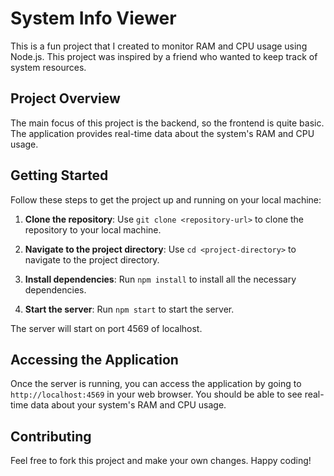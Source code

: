# System Info Viewer

This is a fun project that I created to monitor RAM and CPU usage using Node.js. This project was inspired by a friend who wanted to keep track of system resources. 

## Project Overview

The main focus of this project is the backend, so the frontend is quite basic. The application provides real-time data about the system's RAM and CPU usage.

## Getting Started

Follow these steps to get the project up and running on your local machine:

1. **Clone the repository**: Use `git clone <repository-url>` to clone the repository to your local machine.

2. **Navigate to the project directory**: Use `cd <project-directory>` to navigate to the project directory.

3. **Install dependencies**: Run `npm install` to install all the necessary dependencies.

4. **Start the server**: Run `npm start` to start the server.

The server will start on port 4569 of localhost.

## Accessing the Application

Once the server is running, you can access the application by going to `http://localhost:4569` in your web browser. You should be able to see real-time data about your system's RAM and CPU usage.

## Contributing

Feel free to fork this project and make your own changes. Happy coding!
